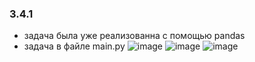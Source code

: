 ### 3.4.1
- задача была уже реализованна с помощью pandas
- задача в файле main.py
![image](https://user-images.githubusercontent.com/79518116/210092726-5f007ea5-3275-4ba8-9498-7539f2402fe4.png)
![image](https://user-images.githubusercontent.com/79518116/210092745-4cef7e07-745d-4b4e-a43a-07dc35c35100.png)
![image](https://user-images.githubusercontent.com/79518116/210092777-d309f851-6cb4-491e-a30f-fbab24c28e1d.png)
